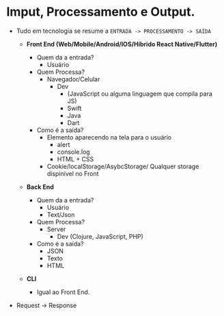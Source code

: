 # Imput, Processamento e Output.

- Tudo em tecnologia se resume a `ENTRADA -> PROCESSAMENTO -> SAÍDA`

    - **Front End (Web/Mobile/Android/IOS/Híbrido React Native/Flutter)**
        - Quem da a entrada?
            - Usuário
        - Quem Processa?
            - Navegador/Celular
                - Dev 
                    - (JavaScript ou alguma linguagem que compila para JS)
                    - Swift
                    - Java
                    - Dart
        - Como é a saída?
            - Elemento aparecendo na tela para o usuário
                - alert
                - console.log
                - HTML + CSS
            - Cookie/localStorage/AsybcStorage/ Qualquer storage dispinível no Front

    - **Back End**
        - Quem da a entrada?
            - Usuário
            - Text/Json
        - Quem Processa?
            - Server
                - Dev (Clojure, JavaScript, PHP)
        - Como é a saída?
            - JSON
            - Texto
            - HTML

    - **CLI**
        - Igual ao Front End.

- Request -> Response